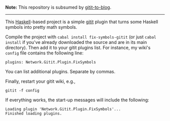 **Note:** This repository is subsumed by [gitit-to-blog](https://github.com/conal/gitit-to-blog).

* * * * * * * * * * * * * * * * * * * *

This [Haskell](http://haskell.org)-based project is a simple [gitit](http://gitit.net/) plugin that turns some Haskell symbols into pretty math symbols.

Compile the project with `cabal install fix-symbols-gitit` (or just `cabal install` if you've already downloaded the source and are in its main directory).
Then add it to your gitit plugins list.
For instance, my wiki's `config` file contains the following line:

    plugins: Network.Gitit.Plugin.FixSymbols

You can list additional plugins.  Separate by commas.

Finally, restart your gitit wiki, e.g.,

    gitit -f config

If everything works, the start-up messages will include the following:

    Loading plugin 'Network.Gitit.Plugin.FixSymbols'...
    Finished loading plugins.

